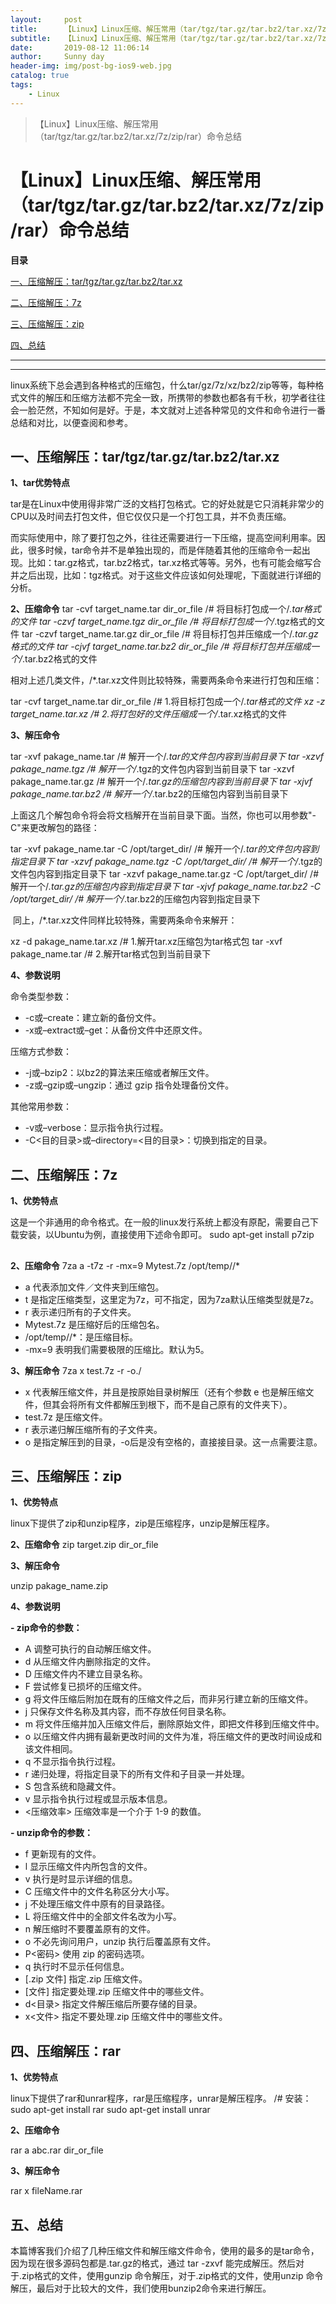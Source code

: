 ```yaml
---
layout:     post
title:      【Linux】Linux压缩、解压常用（tar/tgz/tar.gz/tar.bz2/tar.xz/7z/zip/rar）命令总结
subtitle:   【Linux】Linux压缩、解压常用（tar/tgz/tar.gz/tar.bz2/tar.xz/7z/zip/rar）命令总结
date:       2019-08-12 11:06:14
author:     Sunny day
header-img: img/post-bg-ios9-web.jpg
catalog: true
tags:
    - Linux
---
```


>【Linux】Linux压缩、解压常用（tar/tgz/tar.gz/tar.bz2/tar.xz/7z/zip/rar）命令总结

# 【Linux】Linux压缩、解压常用（tar/tgz/tar.gz/tar.bz2/tar.xz/7z/zip/rar）命令总结


**目录**

[一、压缩解压：tar/tgz/tar.gz/tar.bz2/tar.xz](#%E4%B8%80%E3%80%81%E5%8E%8B%E7%BC%A9%E8%A7%A3%E5%8E%8B%E7%BC%A9%E6%A0%BC%E5%BC%8F%20.gz%C2%A0)

[二、压缩解压：7z](#%E4%BA%8C%E3%80%817z)

[三、压缩解压：zip](#%E4%B8%89%E3%80%81zip%2Funzip)

[四、总结](#%E5%9B%9B%E3%80%81%E6%80%BB%E7%BB%93)

----

----
linux系统下总会遇到各种格式的压缩包，什么tar/gz/7z/xz/bz2/zip等等，每种格式文件的解压和压缩方法都不完全一致，所携带的参数也都各有千秋，初学者往往会一脸茫然，不知如何是好。于是，本文就对上述各种常见的文件和命令进行一番总结和对比，以便查阅和参考。

## 一、压缩解压：tar/tgz/tar.gz/tar.bz2/tar.xz

**1、tar优势特点**

tar是在Linux中使用得非常广泛的文档打包格式。它的好处就是它只消耗非常少的CPU以及时间去打包文件，但它仅仅只是一个打包工具，并不负责压缩。

而实际使用中，除了要打包之外，往往还需要进行一下压缩，提高空间利用率。因此，很多时候，tar命令并不是单独出现的，而是伴随着其他的压缩命令一起出现。比如：tar.gz格式，tar.bz2格式，tar.xz格式等等。另外，也有可能会缩写合并之后出现，比如：tgz格式。对于这些文件应该如何处理呢，下面就进行详细的分析。

**2、压缩命令**
tar -cvf target_name.tar dir_or_file /# 将目标打包成一个/*.tar格式的文件 tar -czvf target_name.tgz dir_or_file /# 将目标打包成一个/*.tgz格式的文件 tar -czvf target_name.tar.gz dir_or_file /# 将目标打包并压缩成一个/*.tar.gz格式的文件 tar -cjvf target_name.tar.bz2 dir_or_file /# 将目标打包并压缩成一个/*.tar.bz2格式的文件

相对上述几类文件，/*.tar.xz文件则比较特殊，需要两条命令来进行打包和压缩：

tar -cvf target_name.tar dir_or_file /# 1.将目标打包成一个/*.tar格式的文件 xz -z target_name.tar.xz /# 2.将打包好的文件压缩成一个/*.tar.xz格式的文件

**3、解压命令**

tar -xvf pakage_name.tar /# 解开一个/*.tar的文件包内容到当前目录下 tar -xzvf pakage_name.tgz /# 解开一个/*.tgz的文件包内容到当前目录下 tar -xzvf pakage_name.tar.gz /# 解开一个/*.tar.gz的压缩包内容到当前目录下 tar -xjvf pakage_name.tar.bz2 /# 解开一个/*.tar.bz2的压缩包内容到当前目录下

上面这几个解包命令将会将文档解开在当前目录下面。当然，你也可以用参数"-C"来更改解包的路径：

tar -xvf pakage_name.tar -C /opt/target_dir/ /# 解开一个/*.tar的文件包内容到指定目录下 tar -xzvf pakage_name.tgz -C /opt/target_dir/ /# 解开一个/*.tgz的文件包内容到指定目录下 tar -xzvf pakage_name.tar.gz -C /opt/target_dir/ /# 解开一个/*.tar.gz的压缩包内容到指定目录下 tar -xjvf pakage_name.tar.bz2 -C /opt/target_dir/ /# 解开一个/*.tar.bz2的压缩包内容到指定目录下

 同上，/*.tar.xz文件同样比较特殊，需要两条命令来解开：

xz -d pakage_name.tar.xz /# 1.解开tar.xz压缩包为tar格式包 tar -xvf pakage_name.tar /# 2.解开tar格式包到当前目录下

**4、参数说明**

命令类型参数：

* -c或–create：建立新的备份文件。
* -x或–extract或–get：从备份文件中还原文件。

压缩方式参数：

* -j或–bzip2：以bz2的算法来压缩或者解压文件。
* -z或–gzip或–ungzip：通过 gzip 指令处理备份文件。

其他常用参数：

* -v或–verbose：显示指令执行过程。
* -C<目的目录>或–directory=<目的目录>：切换到指定的目录。

## 二、压缩解压：7z

**1、优势特点**

这是一个非通用的命令格式。在一般的linux发行系统上都没有原配，需要自己下载安装，以Ubuntu为例，直接使用下述命令即可。
sudo apt-get install p7zip

## []()

**2、压缩命令**
7za a -t7z -r -mx=9 Mytest.7z /opt/temp//*

* a 代表添加文件／文件夹到压缩包。
* t 是指定压缩类型，这里定为7z，可不指定，因为7za默认压缩类型就是7z。
* r 表示递归所有的子文件夹。
* Mytest.7z 是压缩好后的压缩包名。
* /opt/temp//*：是压缩目标。
* -mx=9 表明我们需要极限的压缩比。默认为5。

**3、解压命令**
7za x test.7z -r -o./

* x 代表解压缩文件，并且是按原始目录树解压（还有个参数 e 也是解压缩文件，但其会将所有文件都解压到根下，而不是自己原有的文件夹下）。
* test.7z 是压缩文件。
* r 表示递归解压缩所有的子文件夹。
* o 是指定解压到的目录，-o后是没有空格的，直接接目录。这一点需要注意。

## 三、压缩解压：zip

**1、优势特点**

linux下提供了zip和unzip程序，zip是压缩程序，unzip是解压程序。

**2、压缩命令**
zip target.zip dir_or_file

**3、解压命令**

unzip pakage_name.zip

**4、参数说明**

**- zip命令的参数：**

* A 调整可执行的自动解压缩文件。
* d 从压缩文件内删除指定的文件。
* D 压缩文件内不建立目录名称。
* F 尝试修复已损坏的压缩文件。
* g 将文件压缩后附加在既有的压缩文件之后，而非另行建立新的压缩文件。
* j 只保存文件名称及其内容，而不存放任何目录名称。
* m 将文件压缩并加入压缩文件后，删除原始文件，即把文件移到压缩文件中。
* o 以压缩文件内拥有最新更改时间的文件为准，将压缩文件的更改时间设成和该文件相同。
* q 不显示指令执行过程。
* r 递归处理，将指定目录下的所有文件和子目录一并处理。
* S 包含系统和隐藏文件。
* v 显示指令执行过程或显示版本信息。
* <压缩效率> 压缩效率是一个介于 1-9 的数值。

**- unzip命令的参数：**

* f 更新现有的文件。
* l 显示压缩文件内所包含的文件。
* v 执行是时显示详细的信息。
* C 压缩文件中的文件名称区分大小写。
* j 不处理压缩文件中原有的目录路径。
* L 将压缩文件中的全部文件名改为小写。
* n 解压缩时不要覆盖原有的文件。
* o 不必先询问用户，unzip 执行后覆盖原有文件。
* P<密码> 使用 zip 的密码选项。
* q 执行时不显示任何信息。
* [.zip 文件] 指定.zip 压缩文件。
* [文件] 指定要处理.zip 压缩文件中的哪些文件。
* d<目录> 指定文件解压缩后所要存储的目录。
* x<文件> 指定不要处理.zip 压缩文件中的哪些文件。

## 四、压缩解压：rar

**1、优势特点**

linux下提供了rar和unrar程序，rar是压缩程序，unrar是解压程序。
/# 安装： sudo apt-get install rar sudo apt-get install unrar

**2、压缩命令**

rar a abc.rar dir_or_file

**3、解压命令**

rar x fileName.rar

## **五、总结**

本篇博客我们介绍了几种压缩文件和解压缩文件命令，使用的最多的是tar命令，因为现在很多源码包都是.tar.gz的格式，通过 tar -zxvf 能完成解压。然后对于.zip格式的文件，使用gunzip 命令解压，对于.zip格式的文件，使用unzip 命令解压，最后对于比较大的文件，我们使用bunzip2命令来进行解压。

